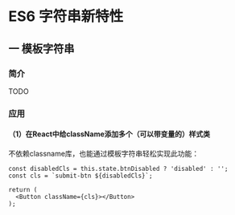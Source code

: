 # ES6 字符串新特性

## 一 模板字符串

### 简介
TODO

### 应用

#### （1）在React中给className添加多个（可以带变量的）样式类

不依赖classname库，也能通过模板字符串轻松实现此功能：

```
const disabledCls = this.state.btnDisabled ? 'disabled' : '';
const cls = `submit-btn ${disabledCls}`;

return (
  <Button className={cls}></Button>
);
```

